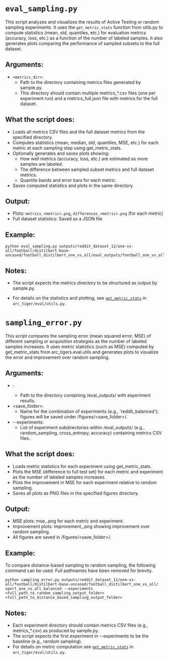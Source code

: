 # `eval_sampling.py`

This script analyzes and visualizes the results of Active Testing or random sampling experiments. It uses the `get_metric_stats` function from utils.py to compute statistics (mean, std, quantiles, etc.) for evaluation metrics (accuracy, loss, etc.) as a function of the number of labeled samples. It also generates plots comparing the performance of sampled subsets to the full dataset.


## Arguments:

- `<metrics_dir>`:
  - Path to the directory containing metrics files generated by sample.py.
  - This directory should contain multiple metrics_*.csv files (one per experiment run) and a metrics_full.json file with metrics for the full dataset.

## What the script does:

- Loads all metrics CSV files and the full dataset metrics from the specified directory.
- Computes statistics (mean, median, std, quantiles, MSE, etc.) for each metric at each sampling step using get_metric_stats.
- Optionally generates and saves plots showing:
    - How well metrics (accuracy, loss, etc.) are estimated as more samples are labeled.
    - The difference between sampled subset metrics and full dataset metrics.
    - Quantile bands and error bars for each metric.
- Saves computed statistics and plots in the same directory.

## Output:

- Plots: `metrics_<metric>.png`, `differences_<metric>.png` (for each metric)
- Full dataset statistics: Saved as a JSON file

## Example:
```
python eval_sampling.py outputs/reddit_dataset_12/one-vs-all/football/distilbert-base-uncased/football_distilbert_one_vs_all/eval_outputs/football_one_vs_all_balanced/random_forest_ig_sampling_outputs
```

## Notes:

- The script expects the metrics directory to be structured as output by sample.py.

- For details on the statistics and plotting, see [`get_metric_stats`](https://github.com/alan-turing-institute/ARC-TIGERS/blob/d40b20bc876e31ee58beadbef4f83b18d883366c/src/arc_tigers/eval/utils.py#L141) in `arc_tiger/eval/utils.py`.

# `sampling_error.py`

This script compares the sampling error (mean squared error, MSE) of different sampling or acquisition strategies as the number of labeled samples increases. It uses metric statistics (such as MSE) computed by get_metric_stats from arc_tigers.eval.utils and generates plots to visualize the error and improvement over random sampling.

## Arguments:

- <directory>:
  - Path to the directory containing /eval_outputs/ with experiment results.
- <save_folder>:
  - Name for the combination of experiments (e.g., 'reddit_balanced'); figures will be saved under <directory>/figures/<save_folder>/.
- --experiments:
  - List of experiment subdirectories within /eval_outputs/ (e.g., random_sampling, cross_entropy, accuracy) containing metrics CSV files.

## What the script does:

- Loads metric statistics for each experiment using get_metric_stats.
- Plots the MSE (difference to full test set) for each metric and experiment as the number of labeled samples increases.
- Plots the improvement in MSE for each experiment relative to random sampling.
- Saves all plots as PNG files in the specified figures directory.

## Output:

- MSE plots: mse_<metric>.png for each metric and experiment.
- Improvement plots: improvement_<metric>.png showing improvement over random sampling.
- All figures are saved in <directory>/figures/<save_folder>/.

## Example:

To compare distance-based sampling to random sampling, the following command can be used. Full pathnames have been removed for brevity.

```
python sampling_error.py outputs/reddit_dataset_12/one-vs-all/football/distilbert-base-uncased/football_distilbert_one_vs_all/ sport_one_vs_all_balanced --experiments <full_path_to_random_sampling_output_folder> <full_path_to_distance_based_sampling_output_folder>
```

## Notes:

- Each experiment directory should contain metrics CSV files (e.g., metrics_*.csv) as produced by sample.py.
- The script expects the first experiment in --experiments to be the baseline (e.g., random sampling).
- For details on metric computation see [`get_metric_stats`](https://github.com/alan-turing-institute/ARC-TIGERS/blob/d40b20bc876e31ee58beadbef4f83b18d883366c/src/arc_tigers/eval/utils.py#L141) in `arc_tiger/eval/utils.py`.

